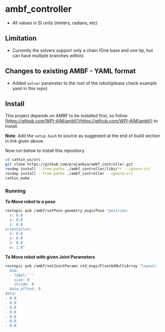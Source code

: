 # ambf_controller

- All values in SI units (meters, radians, etc)

## Limitation
- Currently the solvers support only a chain (One base and one tip, but can have multiple branches within).

## Changes to existing AMBF - YAML format
- Added `solver` parameter to the root of the robot(please check example yaml in this repo)

## Install
This project depends on AMBF to be installed first, so follow [https://github.com/WPI-AIM/ambf/](https://github.com/WPI-AIM/ambf/) to install.

**Note**: Add the `setup.bash` to source as suggested at the end of build section in link given above.

Now run below to install this repository

```bash
cd catkin_ws/src
git clone https://github.com/prajankya/ambf_controller.git
rosdep install --from-paths ./ambf_controller/libs/** --ignore-src
rosdep install --from-paths ./ambf_controller --ignore-src
catkin_make
```

### Running

**To Move robot to a pose**
```bash
rostopic pub /ambf/setPose geometry_msgs/Pose "position:
  x: 0.0
  y: 0.0
  z: 0.0
orientation:
  x: 0.0
  y: 0.0
  z: 0.0
  w: 1.0"
```

**To Move robot with given Joint Parameters**
```bash
rostopic pub /ambf/setJointParams std_msgs/Float64MultiArray "layout:
  dim:  
  - label: ''
    size: 0
    stride: 0
  data_offset: 0
data:   
- 0.0
- 0.0
- 0.0
- 0.0   
- 0.0
- 0.0
- 0.0
```
